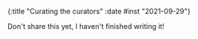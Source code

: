 {:title "Curating the curators" :date #inst "2021-09-29"}

Don't share this yet, I haven't finished writing it!
